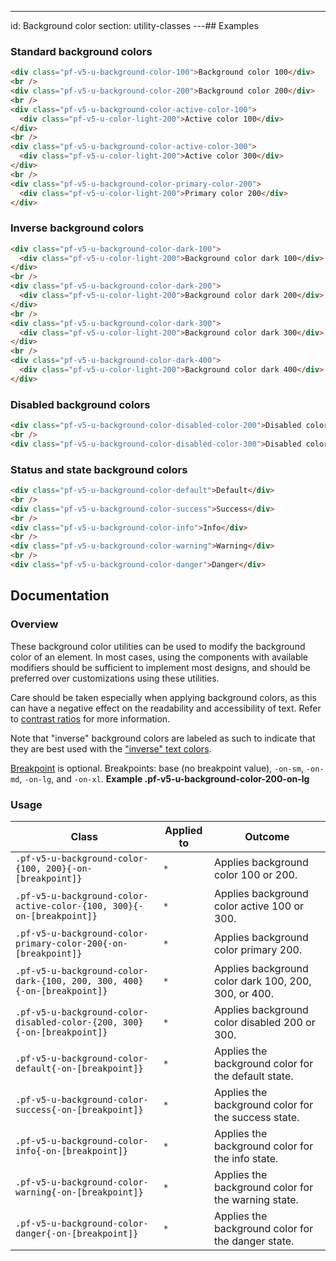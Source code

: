 ---
id: Background color
section: utility-classes
---## Examples

### Standard background colors

```html
<div class="pf-v5-u-background-color-100">Background color 100</div>
<br />
<div class="pf-v5-u-background-color-200">Background color 200</div>
<br />
<div class="pf-v5-u-background-color-active-color-100">
  <div class="pf-v5-u-color-light-200">Active color 100</div>
</div>
<br />
<div class="pf-v5-u-background-color-active-color-300">
  <div class="pf-v5-u-color-light-200">Active color 300</div>
</div>
<br />
<div class="pf-v5-u-background-color-primary-color-200">
  <div class="pf-v5-u-color-light-200">Primary color 200</div>
</div>

```

### Inverse background colors

```html
<div class="pf-v5-u-background-color-dark-100">
  <div class="pf-v5-u-color-light-200">Background color dark 100</div>
</div>
<br />
<div class="pf-v5-u-background-color-dark-200">
  <div class="pf-v5-u-color-light-200">Background color dark 200</div>
</div>
<br />
<div class="pf-v5-u-background-color-dark-300">
  <div class="pf-v5-u-color-light-200">Background color dark 300</div>
</div>
<br />
<div class="pf-v5-u-background-color-dark-400">
  <div class="pf-v5-u-color-light-200">Background color dark 400</div>
</div>

```

### Disabled background colors

```html
<div class="pf-v5-u-background-color-disabled-color-200">Disabled color 200</div>
<br />
<div class="pf-v5-u-background-color-disabled-color-300">Disabled color 300</div>

```

### Status and state background colors

```html
<div class="pf-v5-u-background-color-default">Default</div>
<br />
<div class="pf-v5-u-background-color-success">Success</div>
<br />
<div class="pf-v5-u-background-color-info">Info</div>
<br />
<div class="pf-v5-u-background-color-warning">Warning</div>
<br />
<div class="pf-v5-u-background-color-danger">Danger</div>

```

## Documentation

### Overview

These background color utilities can be used to modify the background color of an element. In most cases, using the components with available modifiers should be sufficient to implement most designs, and should be preferred over customizations using these utilities.

Care should be taken especially when applying background colors, as this can have a negative effect on the readability and accessibility of text. Refer to [contrast ratios](/guidelines/colors/#contrast-ratios) for more information.

Note that "inverse" background colors are labeled as such to indicate that they are best used with the ["inverse" text colors](/utilities/text#inverse-colors).

[Breakpoint](/developer-resources/global-css-variables#breakpoint-variables-and-class-suffixes) is optional. Breakpoints: base (no breakpoint value), `-on-sm`, `-on-md`, `-on-lg`, and `-on-xl`. **Example .pf-v5-u-background-color-200-on-lg**

### Usage

| Class                             | Applied to | Outcome                            |
| --------------------------------- | ---------- | ---------------------------------- |
| `.pf-v5-u-background-color-{100, 200}{-on-[breakpoint]}`                | `*`        | Applies background color 100 or 200.      |
| `.pf-v5-u-background-color-active-color-{100, 300}{-on-[breakpoint]}`   | `*`        | Applies background color active 100 or 300. |
| `.pf-v5-u-background-color-primary-color-200{-on-[breakpoint]}`         | `*`        | Applies background color primary 200. |
| `.pf-v5-u-background-color-dark-{100, 200, 300, 400}{-on-[breakpoint]}` | `*`        | Applies background color dark 100, 200, 300, or 400. |
| `.pf-v5-u-background-color-disabled-color-{200, 300}{-on-[breakpoint]}` | `*`        | Applies background color disabled 200 or 300. |
| `.pf-v5-u-background-color-default{-on-[breakpoint]}`  | `*`        | Applies the background color for the default state.  |
| `.pf-v5-u-background-color-success{-on-[breakpoint]}`  | `*`        | Applies the background color for the success state.  |
| `.pf-v5-u-background-color-info{-on-[breakpoint]}`     | `*`        | Applies the background color for the info state.     |
| `.pf-v5-u-background-color-warning{-on-[breakpoint]}`  | `*`        | Applies the background color for the warning state.  |
| `.pf-v5-u-background-color-danger{-on-[breakpoint]}`   | `*`        | Applies the background color for the danger state.   |
